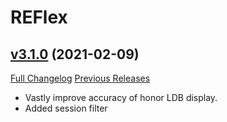 # REFlex

## [v3.1.0](https://github.com/AcidWeb/REFlex/tree/v3.1.0) (2021-02-09)
[Full Changelog](https://github.com/AcidWeb/REFlex/compare/v3.0.3...v3.1.0) [Previous Releases](https://github.com/AcidWeb/REFlex/releases)

- Vastly improve accuracy of honor LDB display.  
- Added session filter  
